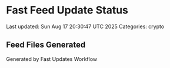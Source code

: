 # Fast Feed Update Status
Last updated: Sun Aug 17 20:30:47 UTC 2025
Categories: crypto

## Feed Files Generated

Generated by Fast Updates Workflow
